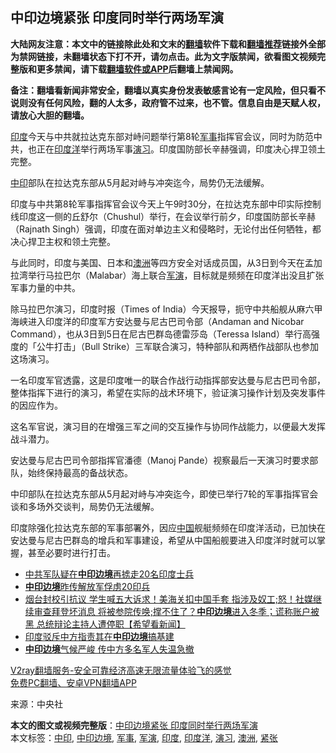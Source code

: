 <h2>中印边境紧张 印度同时举行两场军演</h2> <p class="notice"><b>大陆网友注意：本文中的链接除此处和文末的<a href="https://github.com/bannedbook/fanqiang" >翻墙</a>软件下载和<a href="https://github.com/killgcd/justmysocks/blob/master/README.md">翻墙推荐</a>链接外全部为禁网链接，未翻墙状态下打不开，请勿点击。此为文字版禁闻，欲看图文视频完整版和更多禁闻，请下载<a href="https://github.com/bannedbook/fanqiang">翻墙软件或APP</a>后翻墙上禁闻网。</p><p>备注：翻墙看新闻非常安全，翻墙以真实身份发表敏感言论有一定风险，但只看不说则没有任何风险，翻的人太多，政府管不过来，也不管。信息自由是天赋人权，请放心大胆的翻墙。</b></p>  <div class="entry"> <p><a href="https://www.bannedbook.org/bnews/tag/%e5%8d%b0%e5%ba%a6/" class="st_tag internal_tag" rel="tag" title="标签 印度 下的日志">印度</a>今天与中共就拉达克东部对峙问题举行第8轮<a href="https://www.bannedbook.org/bnews/tag/%E5%86%9B%E4%BA%8B/" class="st_tag internal_tag" rel="tag" title="标签 军事 下的日志">军事</a>指挥官会议，同时为防范中共，也正在<a href="https://www.bannedbook.org/bnews/tag/%e5%8d%b0%e5%ba%a6%e6%b4%8b/" class="st_tag internal_tag" rel="tag" title="标签 印度洋 下的日志">印度洋</a>举行两场军事<a href="https://www.bannedbook.org/bnews/tag/%E6%BC%94%E4%B9%A0/" class="st_tag internal_tag" rel="tag" title="标签 演习 下的日志">演习</a>。印度国防部长辛赫强调，印度决心捍卫领土完整。</p> <p></p> <p><a href="https://www.bannedbook.org/bnews/tag/%E4%B8%AD%E5%8D%B0/" class="st_tag internal_tag" rel="tag" title="标签 中印 下的日志">中印</a>部队在拉达克东部从5月起对峙与冲突迄今，局势仍无法缓解。</p> <p>印度与中共第8轮军事指挥官会议今天上午9时30分，在拉达克东部中印实际控制线印度这一侧的丘舒尔（Chushul）举行，在会议举行前夕，印度国防部长辛赫（Rajnath Singh）强调，印度在面对单边主义和侵略时，无论付出任何牺牲，都决心捍卫主权和领土完整。</p>  <p>与此同时，印度与美国、日本和<a href="https://www.bannedbook.org/bnews/tag/%e6%be%b3%e6%b4%b2/" class="st_tag internal_tag" rel="tag" title="标签 澳洲 下的日志">澳洲</a>等四方安全对话成员国，从3日到今天在孟加拉湾举行马拉巴尔（Malabar）海上联合<a href="https://www.bannedbook.org/bnews/tag/%e5%86%9b%e6%bc%94/" class="st_tag internal_tag" rel="tag" title="标签 军演 下的日志">军演</a>，目标就是频频在印度洋出没且扩张军事力量的中共。</p> <p>除马拉巴尔演习，印度时报（Times of India）今天报导，扼守中共船舰从麻六甲海峡进入印度洋的印度军方安达曼与尼古巴司令部（Andaman and Nicobar Command），也从3日到5日在尼古巴群岛德雷莎岛（Teressa Island）举行高强度的「公牛打击」（Bull Strike）三军联合演习，特种部队和两栖作战部队也参加这场演习。</p> <p>一名印度军官透露​​，这是印度唯一的联合作战行动指挥部安达曼与尼古巴司令部，整体指挥下进行的演习，希望在实际的战术环境下，验证演习操作计划及突发事件的因应作为。</p> <p>这名军官说，演习目的在增强三军之间的交互操作与协同作战能力，以便最大发挥战斗潜力。</p>  <p>安达曼与尼古巴司令部指挥官潘德（Manoj Pande）视察最后一天演习时要求部队，始终保持最高的备战状态。</p> <p>中印部队在拉达克东部从5月起对峙与冲突迄今，即使已举行7轮的军事指挥官会谈和多场外交谈判，局势仍无法缓解。</p> <p>印度除强化拉达克东部的军事部署外，因应<span class='wp_keywordlink_affiliate'><a href="https://www.bannedbook.org/" title="中国" target="_blank">中国</a></span>舰艇频频在印度洋活动，已加快在安达曼与尼古巴群岛的增兵和军事建设，希望从中国船舰要进入印度洋时就可以掌握，甚至必要时进行打击。</p> <ul class='op-related-articles' title='相关阅读'> <li><a href='https://www.bannedbook.org/bnews/comments/20201027/1420708.html' target='_blank'>中共军队疑在<b>中印边境</b>再掳走20名印度士兵</a></li> <li><a href='https://www.bannedbook.org/bnews/headline/20201026/1420580.html' target='_blank'><b>中印边境</b>昨传解放军俘虏20印兵</a></li> <li><a href='https://www.bannedbook.org/bnews/bannedvideo/20201016/1415091.html' target='_blank'>烟台封校引抗议 学生喊五大诉求！美海关扣中国手套 指涉及奴工;怒！社媒继续审查拜登坏消息 将被参院传唤;撑不住了？<b>中印边境</b>进入冬季；谎称账户被黑 总统辩论主持人遭停职【希望看新闻】</a></li> <li><a href='https://www.bannedbook.org/bnews/headline/20201016/1414519.html' target='_blank'>印度驳斥中方指责其在<b>中印边境</b>搞基建</a></li> <li><a href='https://www.bannedbook.org/bnews/taiwannews/20201015/1414488.html' target='_blank'><b>中印边境</b>气候严峻 传中方多名军人失温急撤</a></li> </ul> <p class="texttj"> <a href="https://www.bannedbook.org/forum23/topic22702.html" target="_blank">V2ray翻墙服务-安全可靠经济高速无限流量体验飞的感觉</a><br/> <a href="https://github.com/bannedbook/fanqiang/wiki/%E7%A6%81%E9%97%BB%E7%BD%91%E5%AE%89%E5%8D%93%E7%BF%BB%E5%A2%99%E6%96%B0%E9%97%BBAPP" target="_blank">免费PC翻墙、安卓VPN翻墙APP</a></p><p> 来源：中央社 </p> <a name='sharetosocial'></a>       <div><b>本文的图文或视频完整版</b>：<a href='https://www.bannedbook.org/bnews/cbnews/20201106/1426849.html'>中印边境紧张 印度同时举行两场军演</a></div>  </div><!--END ENTRY--> <div class="postfooter"> <div>本文标签：<a href="https://www.bannedbook.org/bnews/tag/%E4%B8%AD%E5%8D%B0/" rel="tag">中印</a>, <a href="https://www.bannedbook.org/bnews/tag/%E4%B8%AD%E5%8D%B0%E8%BE%B9%E5%A2%83/" rel="tag">中印边境</a>, <a href="https://www.bannedbook.org/bnews/tag/%E5%86%9B%E4%BA%8B/" rel="tag">军事</a>, <a href="https://www.bannedbook.org/bnews/tag/%e5%86%9b%e6%bc%94/" rel="tag">军演</a>, <a href="https://www.bannedbook.org/bnews/tag/%e5%8d%b0%e5%ba%a6/" rel="tag">印度</a>, <a href="https://www.bannedbook.org/bnews/tag/%e5%8d%b0%e5%ba%a6%e6%b4%8b/" rel="tag">印度洋</a>, <a href="https://www.bannedbook.org/bnews/tag/%E6%BC%94%E4%B9%A0/" rel="tag">演习</a>, <a href="https://www.bannedbook.org/bnews/tag/%e6%be%b3%e6%b4%b2/" rel="tag">澳洲</a>, <a href="https://www.bannedbook.org/bnews/tag/%E7%B4%A7%E5%BC%A0/" rel="tag">紧张</a></div>  </div><!--END POSTFOOTER--> 